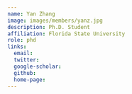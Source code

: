 ```yaml
---
name: Yan Zhang
image: images/members/yanz.jpg
description: Ph.D. Student
affiliation: Florida State University
role: phd
links:
  email: 
  twitter: 
  google-scholar: 
  github: 
  home-page: 
---
```




